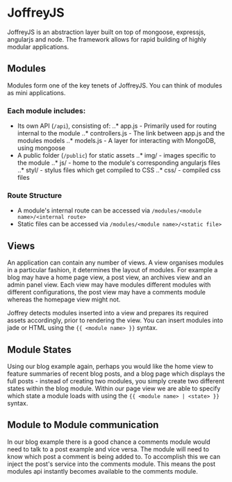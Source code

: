 # JoffreyJS
JoffreyJS is an abstraction layer built on top of mongoose, expressjs, angularjs and node.
The framework allows for rapid building of highly modular applications.

## Modules
Modules form one of the key tenets of JoffreyJS. You can think of modules as mini applications.

### Each module includes:

* Its own API (`/api`), consisting of:
	..* app.js - Primarily used for routing internal to the module
	..* controllers.js - The link between app.js and the modules models
	..* models.js - A layer for interacting with MongoDB, using mongoose
* A public folder (`/public`) for static assets
	..* img/ - images specific to the module
	..* js/ - home to the module's corresponding angularjs files
	..* styl/ - stylus files which get compiled to CSS
	..* css/ - compiled css files

### Route Structure
* A module's internal route can be accessed via `/modules/<module name>/<internal route>`
* Static files can be accessed via `/modules/<module name>/<static file>`

## Views
An application can contain any number of views. A view organises modules in a particular fashion, it determines the layout of modules. For example a blog may have a home page view, a post view, an archives view and an admin panel view. Each view may have modules different modules with different configurations, the post view may have a comments module whereas the homepage view might not. 

Joffrey detects modules inserted into a view and prepares its required assets accordingly, prior to rendering the view.
You can insert modules into jade or HTML using the `{{ <module name> }}` syntax. 

## Module States
Using our blog example again, perhaps you would like the home view to feature summaries of recent blog posts, and a blog page which displays the full posts - instead of creating two modules, you simply create two different states within the blog module. 
Within our page view we are able to specify which state a module loads with using the `{{ <module name> | <state> }}` syntax. 

## Module to Module communication
In our blog example there is a good chance a comments module would need to talk to a post example and vice versa. The module will need to know which post a comment is being added to. To accomplish this we can inject the post's service into the comments module.
This means the post modules api instantly becomes available to the comments module.
